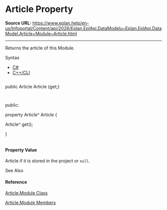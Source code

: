 # Article Property

**Source URL:** https://www.eplan.help/en-us/Infoportal/Content/api/2026/Eplan.EplApi.DataModelu~Eplan.EplApi.DataModel.Article+Module~Article.html

---

Returns the article of this Module.

Syntax

- [C#](#i-syntax-CS)
- [C++/CLI](#i-syntax-CPP2005)

```
```
public Article Article {get;}
```
```

```
```
public:
property Article^ Article {
   Article^ get();
}
```
```

#### Property Value

Article if it is stored in the project or `null`.



See Also

#### Reference

[Article.Module Class](Eplan.EplApi.DataModelu~Eplan.EplApi.DataModel.Article+Module.html)
  
[Article.Module Members](Eplan.EplApi.DataModelu~Eplan.EplApi.DataModel.Article+Module_members.html)